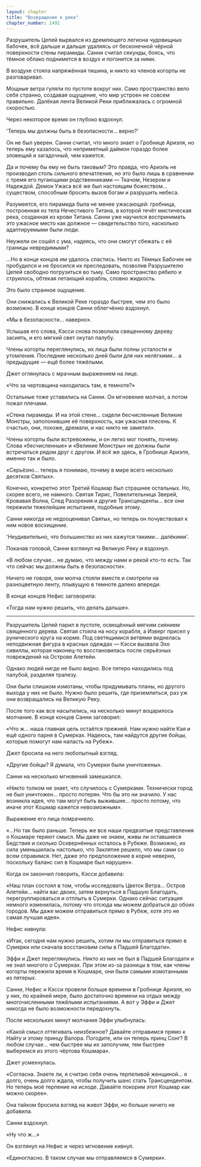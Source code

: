 ```yaml
---
layout: chapter
title: "Возвращение к реке"
chapter_number: 1492
---
```




Разрушитель Цепей вырвался из дремлющего легиона чудовищных бабочек, всё дальше и дальше удаляясь от бесконечной чёрной поверхности стены пирамиды. Санни считал секунды, боясь, что тёмное облако поднимется в воздух и погонится за ними.

В воздухе стояла напряжённая тишина, и никто из членов когорты не разговаривал.

Мощные ветра гуляли по пустоте вокруг них. Само пространство вело себя странно, создавая ощущение, что мир устроен не совсем правильно. Далёкая лента Великой Реки приближалась с огромной скоростью.

Через некоторое время он глубоко вздохнул.

'Теперь мы должны быть в безопасности... верно?'

Он не был уверен. Санни считал, что много знает о Гробнице Ариэля, но теперь ему казалось, что неприметный даймон гораздо более зловещий и загадочный, чем кажется.

Да и почему бы ему не быть таковым? Это правда, что Ариэль не производил столь сильного впечатления, но это было лишь в сравнении с тремя его пугающими родственниками — Ткачом, Незером и Надеждой. Демон Ужаса всё же был настоящим божеством... существом, способным бросить вызов богам и разрушить небеса.

Разумеется, его пирамида была не менее ужасающей: гробница, построенная из тела Нечестивого Титана, в которой течёт мистическая река, созданная из крови Титана. Санни уже научился воспринимать это ужасное место как должное — свидетельство того, насколько адаптируемыми были люди.

Неужели он сошёл с ума, надеясь, что они смогут сбежать с её границы невредимыми?

...Но в конце концов им удалось спастись. Никто из Тёмных Бабочек не пробудился и не бросился их преследовать, позволив Разрушителю Цепей свободно погрузиться во тьму. Само пространство рябило и струилось, обтекая летающий корабль, словно жидкость.

Это было странное ощущение.

Они снижались к Великой Реке гораздо быстрее, чем это было возможно. В конце концов Санни облегчённо вздохнул.

«Мы в безопасности... наверно».

Услышав его слова, Кэсси снова позволила священному дереву засиять, и его мягкий свет окутал палубу.

Члены когорты переглянулись, их лица были полны усталости и утомления. Последние несколько дней были для них нелёгкими... а предыдущие — ещё более тяжёлыми.

Джет оглянулась с мрачным выражением на лице.

«Что за чертовщина находилась там, в темноте?»

Остальные тоже уставились на Санни. Он мгновение молчал, а потом пожал плечами.

«Стена пирамиды. И на этой стене... сидели бесчисленные Великие Монстры, заполонившие её поверхность, как ужасная плесень. К счастью, они, похоже, дремали, и нас никто не заметил».

Члены когорты были встревожены, и он легко мог понять, почему. Слова «бесчисленные» и «Великие Монстры» не должны были встречаться рядом друг с другом. И всё же здесь, в Гробнице Ариэля, именно так и было.

«Серьёзно... теперь я понимаю, почему в мире всего несколько десятков Святых».

Конечно, конкретно этот Третий Кошмар был страшнее остальных. Но, скорее всего, не намного. Святая Тирис, Повелительница Зверей, Кровавая Волна, След Разорения и другие Трансценденты... все они пережили тяжелейшие испытания, подобные этому.

Санни никогда не недооценивал Святых, но теперь он почувствовал к ним новое восхищение.

'Неудивительно, что большинство из них кажутся такими... далёкими'.

Покачав головой, Санни взглянул на Великую Реку и вздохнул.

«В любом случае... не думаю, что между нами и рекой кто-то есть. Так что сейчас мы должны быть в безопасности».

Ничего не говоря, они молча стояли вместе и смотрели на разноцветную ленту, плывущую в темноте далеко впереди.

В конце концов Нефис заговорила:

«Тогда нам нужно решить, что делать дальше».

***

Разрушитель Цепей парил в пустоте, освещённый мягким сиянием священного дерева. Святая стояла на носу корабля, а Изверг присел у рунического круга на корме. Под светящимися ветвями виднелась неподвижная фигура в красных одеждах — Кэсси вызвала Эхо сивиллы, которая наконец-то восстановилась после серьёзных повреждений на Острове Алетейи.

Однако людей нигде не было видно. Все пятеро находились под палубой, разделяя трапезу.

Они были слишком измотаны, чтобы придумывать планы, но другого выхода у них не было. Нужно было решить, где приземлиться, раз уж они возвращались на Великую Реку.

После того как все насытились, на несколько минут воцарилось молчание. В конце концов Санни заговорил:

«Что ж... наша главная цель остаётся прежней. Нам нужно найти Кая и ещё одного парня в Сумерках. Надеюсь, там найдутся другие бойцы, которые помогут нам напасть на Рубеж».

Джет бросила на него любопытный взгляд.

«Другие бойцы? Я думала, что Сумерки были уничтожены».

Санни на несколько мгновений замешкался.

«Никто толком не знает, что случилось с Сумерками. Технически город не был уничтожен... просто потерян. Что бы это ни значило. У нас возникла идея, что там могут быть выжившие… просто потому, что иначе этот Кошмар кажется невозможным».

Выражение его лица помрачнело.

«...Но так было раньше. Теперь же все наши предвзятые представления о Кошмаре теряют смысл. Мы даже не знаем, живы ли оставшиеся Бедствия и сколько Осквернённых осталось в Рубеже. Возможно, их сила уменьшилась настолько, что Заклятие решило, что мы сами со всем справимся. Нет, даже это предположение в корне неверно, поскольку баланс сил в Кошмаре был нарушен».

Когда он закончил говорить, Кэсси добавила:

«Наш план состоял в том, чтобы исследовать Цветок Ветра... Остров Алетейи... найти вас двоих, затем вернуться в Падшую Благодать, перегруппироваться и отплыть в Сумерки. Однако сейчас ситуация немного изменилась, потому что отсюда мы можем добраться до обоих городов. Мы даже можем отправиться прямо в Рубеж, хотя это не самая лучшая идея».

Нефис кивнула:

«Итак, сегодня нам нужно решить, хотим ли мы отправиться прямо в Сумерки или сначала восстановим силы в Падшей Благодати».

Эффи и Джет переглянулись. Никто из них не был в Падшей Благодати и не знал многого о Сумерках. При этом из-за разницы в том, как члены когорты пережили время в Кошмаре, они были самыми измотанными из пятерых.

Санни, Нефис и Кэсси провели больше времени в Гробнице Ариэля, но у них, по крайней мере, было достаточно времени на отдых между многочисленными тяжёлыми испытаниями. А вот у Эффи и Джет никогда не было возможности передохнуть.

После нескольких минут молчания Эффи улыбнулась:

«Какой смысл оттягивать неизбежное? Давайте отправимся прямо к Найту и этому принцу Валора. Погодите, или он теперь принц Сонг? В любом случае... чем быстрее мы их заполучим, тем быстрее выберемся из этого чёртова Кошмара».

Джет усмехнулась.

«Согласна. Знаете ли, я считаю себя очень терпеливой женщиной... я долго, очень долго ждала, чтобы получить шанс стать Трансцендентом. Но теперь моё терпение на исходе. Давайте покорим этот Кошмар как можно скорее».

Она тайком бросила взгляд на живот Эффи, но больше ничего не добавила.

Санни вздохнул.

«Ну что ж...»

Он взглянул на Нефис и через мгновение кивнул.

«Единогласно. В таком случае мы отправляемся в Сумерки».

